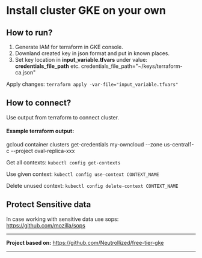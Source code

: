 # Install cluster GKE on your own

## How to run?

1. Generate IAM for terraform in GKE console. 
2. Downland created key in json format and put in known places. 
3. Set key location in **input_variable.tfvars** under value:
**credentials_file_path** etc. credentials_file_path="~/keys/terraform-ca.json"

Apply changes:
`terraform apply -var-file="input_variable.tfvars"`

## How to connect?
Use output from terraform to connect cluster.


#### Example terraform output:
gcloud container clusters get-credentials my-owncloud --zone us-central1-c --project oval-replica-xxx



Get all contexts:
`kubectl config get-contexts`

Use given context:
`kubectl config use-context CONTEXT_NAME`

Delete unused context: 
`kubectl config delete-context CONTEXT_NAME`

## Protect Sensitive data
In case working with sensitive data use sops: https://github.com/mozilla/sops


---

**Project based on:** https://github.com/Neutrollized/free-tier-gke

---